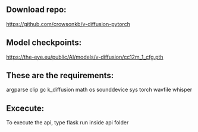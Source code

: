 
## Download repo:
https://github.com/crowsonkb/v-diffusion-pytorch


## Model checkpoints: 
https://the-eye.eu/public/AI/models/v-diffusion/cc12m_1_cfg.pth


## These are the requirements: 
argparse
clip
gc
k_diffusion
math
os
sounddevice
sys
torch
wavfile
whisper


## Excecute:
To execute the api, type flask run inside api folder